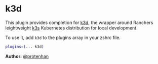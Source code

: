 # k3d

This plugin provides completion for [k3d](https://k3d.io/),
the wrapper around Ranchers leightweight [k3s](https://k3s.io/) Kubernetes distribution for local development.

To use it, add `k3d` to the plugins array in your zshrc file.

```zsh
plugins=(... k3d)
```

**Author:** [@protenhan](https://github.com/protenhan)
